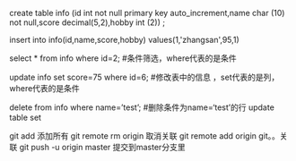 create table info (id int not null primary key auto_increment,name char (10) not null,score decimal(5,2),hobby int (2)) ;

insert into info(id,name,score,hobby) values(1,'zhangsan',95,1)

select * from info where id=2;                          #条件筛选，where代表的是条件

update info set score=75 where id=6;           #修改表中的信息 ，set代表的是列，where代表的是条件

delete from info where name=’test’;   #删除条件为name=‘test’的行
update table set  

git add  添加所有
git remote rm origin 取消关联
git remote add origin git。。关联
git push -u origin master  提交到master分支里